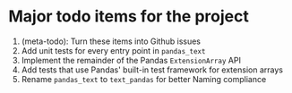 # Major todo items for the project

1. (meta-todo): Turn these items into Github issues
1. Add unit tests for every entry point in `pandas_text`
1. Implement the remainder of the Pandas `ExtensionArray` API
1. Add tests that use Pandas' built-in test framework for extension arrays
1. Rename `pandas_text` to `text_pandas` for better Naming compliance